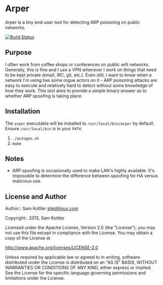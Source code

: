 Arper
=====

Arper is a tiny end-user tool for detecting ARP poisoning on public networks.

[![Build Status](https://travis-ci.org/skottler/arper.png)](https://travis-ci.org/skottler/arper)

## Purpose
I often work from coffee shops or conferences on public wifi networks. Generally, this is fine and I use a VPN whenever I work on things that need to be kept private (email, IRC, git, etc.). Even still, I want to know when a network I'm using has some rogue actors on it - ARP poisoning attacks are easy to execute and relatively hard to detect without some knowledge of how they work. This tool aims to provide a simple binary answer as to whether ARP spoofing is taking place.

## Installation
The `arper` executable will be installed to `/usr/local/bin/arper` by default. Ensure `/usr/local/bin` is in your `PATH`.

1. `./autogen.sh`
2. `make`

## Notes
* ARP spoofing is occasionally used to make LAN's highly available. It's impossible to determine the difference between spoofing for HA versus malicious use.

## License and Author
Author:: Sam Kottler <shk@linux.com>

Copyright:: 2013, Sam Kottler

Licensed under the Apache License, Version 2.0 (the "License");
you may not use this file except in compliance with the License.
You may obtain a copy of the License at

http://www.apache.org/licenses/LICENSE-2.0

Unless required by applicable law or agreed to in writing, software
distributed under the License is distributed on an "AS IS" BASIS,
WITHOUT WARRANTIES OR CONDITIONS OF ANY KIND, either express or implied.
See the License for the specific language governing permissions and
limitations under the License.
